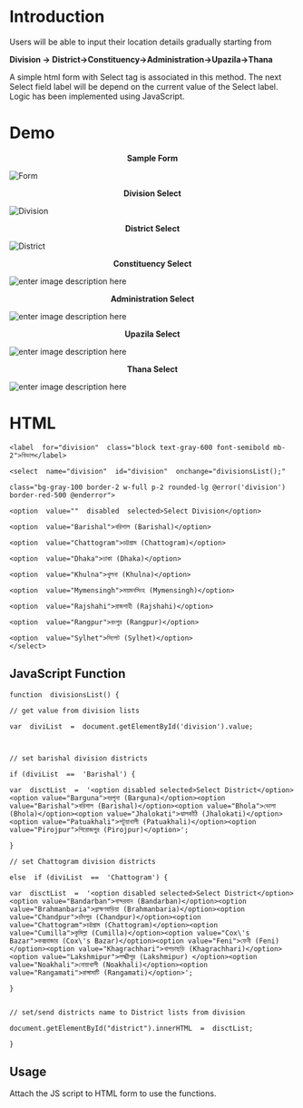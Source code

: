 # Introduction

Users will be able to input their location details gradually starting from

**Division -> District->Constituency->Administration->Upazila->Thana**

A simple html form with Select tag is associated in this method. The next Select field label will be depend on the current value of the Select label.
Logic has been implemented using JavaScript.

# Demo

<p align="center"><b>Sample Form</b></p>


![Form](https://i.ibb.co/QM1x0N9/1.png)

<p align="center"><b>Division Select</b></p>

![Division](https://i.ibb.co/wsRPChR/2.png)

<p align="center"><b>District Select</b></p>

![District](https://i.ibb.co/ccSZJjh/3.png)

<p align="center"><b>Constituency Select</b></p>

![enter image description here](https://i.ibb.co/1JQdn35/4.png)

<p align="center"><b>Administration Select</b></p>

![enter image description here](https://i.ibb.co/9sKVR59/5.png)

<p align="center"><b>Upazila Select</b></p>

![enter image description here](https://i.ibb.co/cXZX3tj/6.png)

<p align="center"><b>Thana Select</b></p>

![enter image description here](https://i.ibb.co/gtQ2fVg/7.png)
# HTML

    <label  for="division"  class="block text-gray-600 font-semibold mb-2">বিভাগ</label>

    <select  name="division"  id="division"  onchange="divisionsList();"
    
    class="bg-gray-100 border-2 w-full p-2 rounded-lg @error('division') border-red-500 @enderror">
    
    <option  value=""  disabled  selected>Select Division</option>
    
    <option  value="Barishal">বরিশাল (Barishal)</option>
    
    <option  value="Chattogram">চট্টগ্রাম (Chattogram)</option>
    
    <option  value="Dhaka">ঢাকা (Dhaka)</option>
    
    <option  value="Khulna">খুলনা (Khulna)</option>
    
    <option  value="Mymensingh">ময়মনসিংহ (Mymensingh)</option>
    
    <option  value="Rajshahi">রাজশাহী (Rajshahi)</option>
    
    <option  value="Rangpur">রংপুর (Rangpur)</option>
    
    <option  value="Sylhet">সিলেট (Sylhet)</option>
    </select>

## JavaScript Function

    function  divisionsList() {
    
    // get value from division lists
    
    var  diviList  =  document.getElementById('division').value;
    
      
    
    // set barishal division districts
    
    if (diviList  ==  'Barishal') {
    
    var  disctList  =  '<option disabled selected>Select District</option><option value="Barguna">বরগুনা (Barguna)</option><option value="Barishal">বরিশাল (Barishal)</option><option value="Bhola">ভোলা (Bhola)</option><option value="Jhalokati">ঝালকাঁঠি (Jhalokati)</option><option value="Patuakhali">পটুয়াখালী (Patuakhali)</option><option value="Pirojpur">পিরোজপুর (Pirojpur)</option>';
    
    }
    
    // set Chattogram division districts
    
    else  if (diviList  ==  'Chattogram') {
    
    var  disctList  =  '<option disabled selected>Select District</option><option value="Bandarban">বান্দরবান (Bandarban)</option><option value="Brahmanbaria">ব্রাহ্মণবাড়িয়া (Brahmanbaria)</option><option value="Chandpur">চাঁদপুর (Chandpur)</option><option value="Chattogram">চট্টগ্রাম (Chattogram)</option><option value="Cumilla">কুমিল্লা (Cumilla)</option><option value="Cox\'s Bazar">কক্সবাজার (Cox\'s Bazar)</option><option value="Feni">ফেনী (Feni)</option><option value="Khagrachhari">খাগড়াছড়ি (Khagrachhari)</option><option value="Lakshmipur">লক্ষ্মীপুর (Lakshmipur) </option><option value="Noakhali">নোয়াখালী (Noakhali)</option><option value="Rangamati">রাঙ্গামাটি (Rangamati)</option>';
    
    }
    
    
    // set/send districts name to District lists from division
    
    document.getElementById("district").innerHTML  =  disctList;
    
    }

## Usage

Attach the JS script to HTML form to use the functions.
 <script src="location.js"></script>

